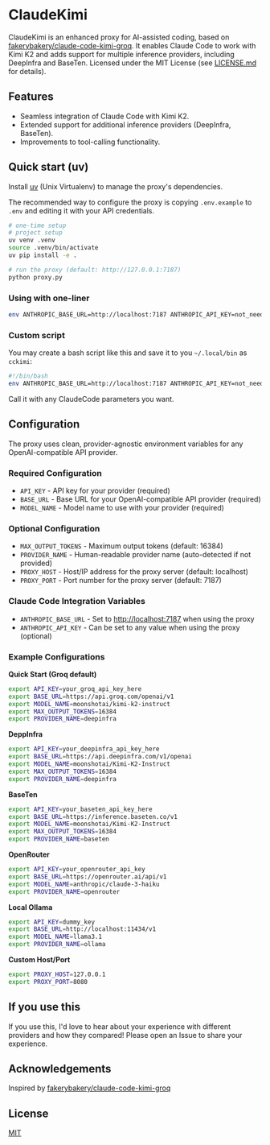 # ClaudeKimi

ClaudeKimi is an enhanced proxy for AI-assisted coding, based on [fakerybakery/claude-code-kimi-groq](https://github.com/fakerybakery/claude-code-kimi-groq). It enables Claude Code to work with Kimi K2 and adds support for multiple inference providers, including DeepInfra and BaseTen. Licensed under the MIT License (see [LICENSE.md](LICENSE.md) for details).

## Features

- Seamless integration of Claude Code with Kimi K2.
- Extended support for additional inference providers (DeepInfra, BaseTen).
- Improvements to tool-calling functionality.

## Quick start (uv)

Install [uv](https://github.com/astral-sh/uv) (Unix Virtualenv) to manage the proxy's dependencies.

The recommended way to configure the proxy is copying `.env.example` to `.env` and editing it with your API credentials.

```bash
# one-time setup
# project setup
uv venv .venv
source .venv/bin/activate
uv pip install -e .

# run the proxy (default: http://127.0.0.1:7187)
python proxy.py

```

### Using with one-liner

```bash
env ANTHROPIC_BASE_URL=http://localhost:7187 ANTHROPIC_API_KEY=not_needed CLAUDE_CODE_MAX_OUTPUT_TOKENS=16384  claude
```

### Custom script

You may create a bash script like this and save it to you `~/.local/bin` as `cckimi`:

```bash
#!/bin/bash
env ANTHROPIC_BASE_URL=http://localhost:7187 ANTHROPIC_API_KEY=not_needed CLAUDE_CODE_MAX_OUTPUT_TOKENS=16384  claude "$@"
```

Call it with any ClaudeCode parameters you want.

## Configuration

The proxy uses clean, provider-agnostic environment variables for any OpenAI-compatible API provider.

### **Required Configuration**

- `API_KEY` - API key for your provider (required)
- `BASE_URL` - Base URL for your OpenAI-compatible API provider (required)
- `MODEL_NAME` - Model name to use with your provider (required)

### **Optional Configuration**

- `MAX_OUTPUT_TOKENS` - Maximum output tokens (default: 16384)
- `PROVIDER_NAME` - Human-readable provider name (auto-detected if not provided)
- `PROXY_HOST` - Host/IP address for the proxy server (default: localhost)
- `PROXY_PORT` - Port number for the proxy server (default: 7187)

### **Claude Code Integration Variables**

- `ANTHROPIC_BASE_URL` - Set to <http://localhost:7187> when using the proxy
- `ANTHROPIC_API_KEY` - Can be set to any value when using the proxy (optional)

### **Example Configurations**

**Quick Start (Groq default)**

```bash
export API_KEY=your_groq_api_key_here
export BASE_URL=https://api.groq.com/openai/v1
export MODEL_NAME=moonshotai/kimi-k2-instruct
export MAX_OUTPUT_TOKENS=16384
export PROVIDER_NAME=deepinfra
```

**DeppInfra**

```bash
export API_KEY=your_deepinfra_api_key_here
export BASE_URL=https://api.deepinfra.com/v1/openai
export MODEL_NAME=moonshotai/Kimi-K2-Instruct
export MAX_OUTPUT_TOKENS=16384
export PROVIDER_NAME=deepinfra
```

**BaseTen**

```bash
export API_KEY=your_baseten_api_key_here
export BASE_URL=https://inference.baseten.co/v1
export MODEL_NAME=moonshotai/Kimi-K2-Instruct
export MAX_OUTPUT_TOKENS=16384
export PROVIDER_NAME=baseten
```

**OpenRouter**

```bash
export API_KEY=your_openrouter_api_key
export BASE_URL=https://openrouter.ai/api/v1
export MODEL_NAME=anthropic/claude-3-haiku
export PROVIDER_NAME=openrouter
```

**Local Ollama**

```bash
export API_KEY=dummy_key
export BASE_URL=http://localhost:11434/v1
export MODEL_NAME=llama3.1
export PROVIDER_NAME=ollama
```

**Custom Host/Port**

```bash
export PROXY_HOST=127.0.0.1
export PROXY_PORT=8080
```

## If you use this

If you use this, I'd love to hear about your experience with different providers and how they compared! Please open an Issue to share your experience.

## Acknowledgements

Inspired by [fakerybakery/claude-code-kimi-groq](https://github.com/fakerybakery/claude-code-kimi-groq)

## License

[MIT](LICENSE.md)
